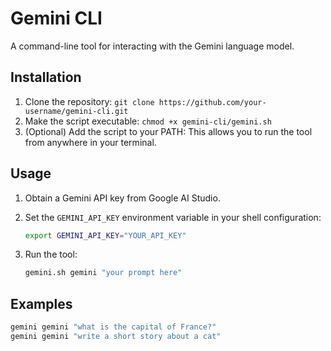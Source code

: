 
# Gemini CLI

A command-line tool for interacting with the Gemini language model.

## Installation

1. Clone the repository: `git clone https://github.com/your-username/gemini-cli.git`
2. Make the script executable: `chmod +x gemini-cli/gemini.sh`
3. (Optional) Add the script to your PATH: This allows you to run the tool from anywhere in your terminal.

## Usage

1. Obtain a Gemini API key from Google AI Studio.
2. Set the `GEMINI_API_KEY` environment variable in your shell configuration:

    ```bash
    export GEMINI_API_KEY="YOUR_API_KEY"
    ```

3. Run the tool:

    ```bash
    gemini.sh gemini "your prompt here"
    ```

## Examples

```bash
gemini gemini "what is the capital of France?"
gemini gemini "write a short story about a cat"
